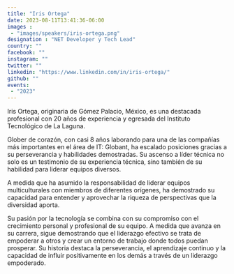 ```yaml
---
title: "Iris Ortega"
date: 2023-08-11T13:41:36-06:00
images : 
 - "images/speakers/iris-ortega.png"
designation : "NET Developer y Tech Lead"
country: ""
facebook: ""
instagram: ""
twitter: ""
linkedin: "https://www.linkedin.com/in/iris-ortega/"
github: ""
events: 
 - "2023"
---
```


Iris Ortega, originaria de Gómez Palacio, México, es una destacada profesional con 20 años de experiencia y egresada del Instituto Tecnológico de La Laguna. 

Glober de corazón, con casi 8 años laborando para una de las compañías más importantes en el área de IT: Globant, ha escalado posiciones gracias a su perseverancia y habilidades demostradas. Su ascenso a líder técnica no solo es un testimonio de su experiencia técnica, sino también de su habilidad para liderar equipos diversos. 

A medida que ha asumido la responsabilidad de liderar equipos multiculturales con miembros de diferentes orígenes, ha demostrado su capacidad para entender y aprovechar la riqueza de perspectivas que la diversidad aporta. 

Su pasión por la tecnología se combina con su compromiso con el crecimiento personal y profesional de su equipo. A medida que avanza en su carrera, sigue demostrando que el liderazgo efectivo se trata de empoderar a otros y crear un entorno de trabajo donde todos puedan prosperar. Su historia destaca la perseverancia, el aprendizaje continuo y la capacidad de influir positivamente en los demás a través de un liderazgo empoderado.